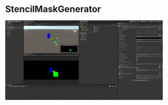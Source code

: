 # StencilMaskGenerator

![image](https://github.com/boyrock/StencilMaskGenerator/blob/master/SampleImage/sample.gif)
